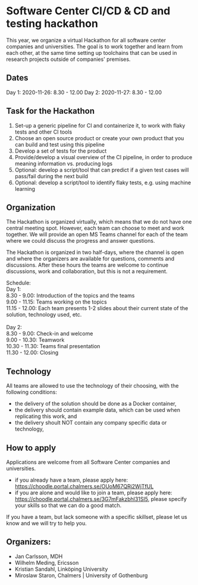 # Software Center CI/CD & CD and testing hackathon

This year, we organize a virtual Hackathon for all software center companies and universities. The goal is to work together and learn from each other, at the same time setting up toolchains that can be used in research projects outside of companies' premises. 

## Dates
Day 1: 2020-11-26: 8.30 - 12.00
Day 2: 2020-11-27: 8.30 - 12.00

## Task for the Hackathon
<ol>
  <li>Set-up a generic pipeline for CI and containerize it, to work with flaky tests and other CI tools</li>
  <li>Choose an open source product or create your own product that you can build and test using this pipeline</li>
  <li>Develop a set of tests for the product</li>
  <li>Provide/develop a visual overview of the CI pipeline, in order to produce meaning information vs. producing logs</li>
  <li>Optional: develop a script/tool that can predict if a given test cases will pass/fail during the next build</li>
  <li>Optional: develop a script/tool to identify flaky tests, e.g. using machine learning</li>
</ol>

## Organization
The Hackathon is organized virtually, which means that we do not have one central meeting spot. However, each team can choose to meet and work together. We will provide an open MS Teams channel for each of the team where we could discuss the progress and answer questions. 

The Hackathon is organized in two half-days, where the channel is open and where the organizers are available for questions, comments and discussions. After these hours the teams are welcome to continue discussions, work and collaboration, but this is not a requirement. 

Schedule: </br>
Day 1: </br>
8.30 - 9.00: Introduction of the topics and the teams </br>
9.00 - 11.15: Teams working on the topics </br>
11.15 - 12.00: Each team presents 1-2 slides about their current state of the solution, technology used, etc. </br>
</br>
Day 2: </br>
8.30 - 9.00: Check-in and welcome </br>
9.00 - 10.30: Teamwork </br>
10.30 - 11.30: Teams final presentation </br>
11.30 - 12.00: Closing </br>

## Technology
All teams are allowed to use the technology of their choosing, with the following conditions:
* the delivery of the solution should be done as a Docker container,
* the delivery should contain example data, which can be used when replicating this work, and
* the delivery shoult NOT contain any company specific data or technology, 

## How to apply
Applications are welcome from all Software Center companies and universities. 
* if you already have a team, please apply here: https://choodle.portal.chalmers.se/OUoM67QRj2WjTfUL
* if you are alone and would like to join a team, please apply here: https://choodle.portal.chalmers.se/3G7mFakzbhl31SI5, please specify your skills so that we can do a good match. 

If you have a team, but lack someone with a specific skillset, please let us know and we will try to help you. 

## Organizers:
* Jan Carlsson, MDH
* Wilhelm Meding, Ericsson
* Kristian Sandahl, Linköping University
* Miroslaw Staron, Chalmers | University of Gothenburg
